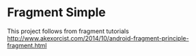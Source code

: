# Fragment Simple

This project follows from fragment tutorials
http://www.akexorcist.com/2014/10/android-fragment-principle-fragment.html